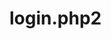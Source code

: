 # login.php2
<?php
  $con = mysqli_collect ("databas", "sql", "password", "user");
  
  $userame = $_POST("username");
  $password = $_POST("password");
  
  $statement = mysqli_prepare($con, "SELECT * FROM user WHERE username = ? AND password =?");
  msqli_stmt_bind_param($statement, "ss", $username, $password);
  msqli_stmt_execute(statement);
  
  msqli_stmt_store_result($statement);
  msqli_stmt_bind_result($statement, $userID, $name, $age, $username, $password);
  
  $response = array();
  $response["success"] = false;
  
  while(msqli_stmt_fetch($statement)){
    $response["success"] = true;
    $response["name"] = name;
    $response["age"] = age;
    $response["username"] = username;
    $response["password"] = password;
    
  echo json_encode($response);
?>
    
    
